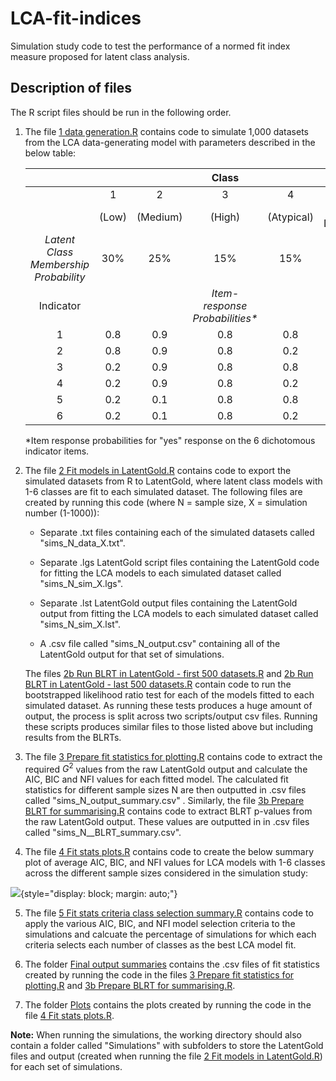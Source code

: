 # LCA-fit-indices

Simulation study code to test the performance of a normed fit index measure proposed for latent class analysis.

## Description of files

The R script files should be run in the following order.

1.  The file [1 data generation.R](https://github.com/Eva-Ryan/LCA-fit-indices/blob/main/1%20Data%20generation.R) contains code to simulate 1,000 datasets from the LCA data-generating model with parameters described in the below table:

    |                                       |       |          |              Class              |            |                      |
    |:----------:|:----------:|:----------:|:----------:|:----------:|:----------:|
    |                                       |   1   |    2     |                3                |     4      |          5           |
    |                                       | (Low) | (Medium) |             (High)              | (Atypical) | (Slightly Different) |
    | *Latent Class Membership Probability* |  30%  |   25%    |               15%               |    15%     |         15%          |
    |               Indicator               |       |          | *Item-response Probabilities\** |            |                      |
    |                   1                   |  0.8  |   0.9    |               0.8               |    0.8     |         0.7          |
    |                   2                   |  0.8  |   0.9    |               0.8               |    0.2     |         0.7          |
    |                   3                   |  0.2  |   0.9    |               0.8               |    0.8     |         0.7          |
    |                   4                   |  0.2  |   0.9    |               0.8               |    0.2     |         0.7          |
    |                   5                   |  0.2  |   0.1    |               0.8               |    0.8     |         0.3          |
    |                   6                   |  0.2  |   0.1    |               0.8               |    0.2     |         0.3          |

    \*Item response probabilities for "yes" response on the 6 dichotomous indicator items.

2.  The file [2 Fit models in LatentGold.R](https://github.com/Eva-Ryan/LCA-fit-indices/blob/main/2%20Fit%20models%20in%20LatentGold.R) contains code to export the simulated datasets from R to LatentGold, where latent class models with 1-6 classes are fit to each simulated dataset. The following files are created by running this code (where N = sample size, X = simulation number (1-1000)):

    -   Separate .txt files containing each of the simulated datasets called "sims_N\_data_X.txt".

    -   Separate .lgs LatentGold script files containing the LatentGold code for fitting the LCA models to each simulated dataset called "sims_N\_sim_X.lgs".

    -   Separate .lst LatentGold output files containing the LatentGold output from fitting the LCA models to each simulated dataset called "sims_N\_sim_X.lst".

    -   A .csv file called "sims_N\_output.csv" containing all of the LatentGold output for that set of simulations.

    The files [2b Run BLRT in LatentGold - first 500 datasets.R](https://github.com/Eva-Ryan/LCA-fit-indices/blob/main/2b%20Run%20BLRT%20in%20LatentGold%20-%20first%20500%20datasets.R) and [2b Run BLRT in LatentGold - last 500 datasets.R](https://github.com/Eva-Ryan/LCA-fit-indices/blob/main/2b%20Run%20BLRT%20in%20LatentGold%20-%20last%20500%20datasets.R) contain code to run the bootstrapped likelihood ratio test for each of the models fitted to each simulated dataset. As running these tests produces a huge amount of output, the process is split across two scripts/output csv files. Running these scripts produces similar files to those listed above but including results from the BLRTs.

3.  The file [3 Prepare fit statistics for plotting.R](https://github.com/Eva-Ryan/LCA-fit-indices/blob/main/3%20Prepare%20fit%20statistics%20for%20plotting.R) contains code to extract the required $G^2$ values from the raw LatentGold output and calculate the AIC, BIC and NFI values for each fitted model. The calculated fit statistics for different sample sizes N are then outputted in .csv files called "sims_N\_output_summary.csv" . Similarly, the file [3b Prepare BLRT for summarising.R](https://github.com/Eva-Ryan/LCA-fit-indices/blob/main/3b%20Prepare%20BLRT%20for%20summarising.R) contains code to extract BLRT p-values from the raw LatentGold output. These values are outputted in in .csv files called "sims_N\_\_BLRT_summary.csv".

4.  The file [4 Fit stats plots.R](https://github.com/Eva-Ryan/LCA-fit-indices/blob/main/4%20Fit%20stats%20plots.R) contains code to create the below summary plot of average AIC, BIC, and NFI values for LCA models with 1-6 classes across the different sample sizes considered in the simulation study:

![](https://github.com/Eva-Ryan/LCA-fit-indices/blob/main/Plots%2520and%2520summary%2520tables/All_plots.jpg){style="display: block; margin: auto;"}

5.  The file [5 Fit stats criteria class selection summary.R](https://github.com/Eva-Ryan/LCA-fit-indices/blob/main/5%20Fit%20stats%20criteria%20class%20selection%20summary.R) contains code to apply the various AIC, BIC, and NFI model selection criteria to the simulations and calcuate the percentage of simulations for which each criteria selects each number of classes as the best LCA model fit.

6.  The folder [Final output summaries](https://github.com/Eva-Ryan/LCA-fit-indices/tree/main/Final%20output%20summaries) contains the .csv files of fit statistics created by running the code in the files [3 Prepare fit statistics for plotting.R](https://github.com/Eva-Ryan/LCA-fit-indices/blob/main/3%20Prepare%20fit%20statistics%20for%20plotting.R) and [3b Prepare BLRT for summarising.R](https://github.com/Eva-Ryan/LCA-fit-indices/blob/main/3b%20Prepare%20BLRT%20for%20summarising.R).

7.  The folder [Plots](https://github.com/Eva-Ryan/LCA-fit-indices/tree/main/Plots) contains the plots created by running the code in the file [4 Fit stats plots.R](https://github.com/Eva-Ryan/LCA-fit-indices/blob/main/4%20Fit%20stats%20plots.R).

**Note:** When running the simulations, the working directory should also contain a folder called "Simulations" with subfolders to store the LatentGold files and output (created when running the file [2 Fit models in LatentGold.R](https://github.com/Eva-Ryan/LCA-fit-indices/blob/main/2%20Fit%20models%20in%20LatentGold.R)) for each set of simulations.
